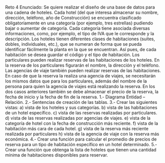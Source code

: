 Reto 4
Enunciado:
Se quiere realizar el diseño de una base de datos para una cadena de hoteles.
Cada hotel (del que interesa almacenar su nombre, dirección, teléfono, año de Construcción) se encuentra clasificado obligatoriamente en una categoría (por ejemplo, tres estrellas) pudiendo bajar o aumentar de categoría.
Cada categoría tiene asociada diversas informaciones, como, por ejemplo, el tipo de IVA que le corresponde y la descripción.
Los hoteles tienen diferentes clases de habitaciones (suites, dobles, individuales, etc.), que se numeran de forma que se pueda identificar fácilmente la planta en la que se encuentran. Así pues, de cada habitación se desea guardar el código y el tipo de habitación.
Los particulares pueden realizar reservas de las habitaciones de los hoteles. En la reserva de los particulares figurarán el nombre, la dirección y el teléfono.
Las agencias de viaje también pueden realizar reservas de las habitaciones. En caso de que la reserva la realiza una agencia de viajes, se necesitarán los mismos datos que para los particulares, además del nombre de la persona para quien la agencia de viajes está realizando la reserva.
En los dos casos anteriores también se debe almacenar el precio de la reserva, la fecha de inicio y la fecha de fin de la reserva.
    1.- Diagrama Entidad – Relación.
    2.- Sentencias de creación de las tablas.
    3.- Crear las siguientes vistas:
        a) vista de los hoteles y sus categorías.
        b) vista de las habitaciones de un hotel específico.
        c) vista de las reservas realizadas por particulares.
        d) vista de las reservas realizadas por agencias de viajes.
        e) vista de la categoría de hotel con la fecha de construcción más reciente.
        f) vista de la habitación más cara de cada hotel.
        g) vista de la reserva más reciente realizada por particulares
        h) vista de la agencia de viaje con la reserva más económica.
    4.- Crear una función para calcular el promedio de precios de reserva para un tipo de habitación específico en un hotel determinado.
    5.- Crear una función que obtenga la lista de hoteles que tienen una cantidad mínima de habitaciones disponibles para reservar.
